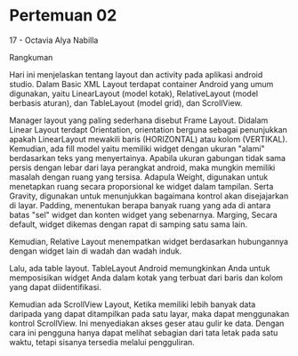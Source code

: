 # Pertemuan 02

17 - Octavia Alya Nabilla

Rangkuman


Hari ini menjelaskan tentang layout dan activity pada aplikasi android studio.
Dalam Basic XML Layout terdapat container Android yang umum digunakan, yaitu LinearLayout (model kotak),
RelativeLayout (model berbasis aturan), dan TableLayout (model grid), dan ScrollView.

Manager layout yang paling sederhana disebut Frame Layout. Didalam Linear Layout terdapt Orientation, orientation berguna sebagai penunjukkan apakah LinearLayout mewakili baris (HORIZONTAL) atau kolom (VERTIKAL).
Kemudian, ada fill model yaitu memiliki widget dengan ukuran "alami" berdasarkan teks yang menyertainya. Apabila ukuran gabungan tidak sama persis dengan lebar dari laya perangkat android, maka mungkin memiliki masalah dengan ruang yang tersisa.
Adapula Weight, digunakan untuk menetapkan ruang secara proporsional ke widget dalam tampilan.
Serta Gravity, digunakan untuk menunjukkan bagaimana kontrol akan disejajarkan di layar.
Padding, menentukan berapa banyak ruang yang ada di antara batas "sel" widget dan konten widget yang sebenarnya.
Marging, Secara default, widget dikemas dengan rapat di samping satu sama lain.

Kemudian, Relative Layout menempatkan widget berdasarkan hubungannya dengan widget lain di wadah dan wadah induk.

Lalu, ada table layout. TableLayout Android memungkinkan Anda untuk memposisikan widget Anda dalam kotak yang terbuat dari baris dan kolom yang dapat diidentifikasi.

Kemudian ada ScrollView Layout, Ketika memiliki lebih banyak data daripada yang dapat ditampilkan pada satu layar, maka dapat menggunakan kontrol ScrollView. Ini menyediakan akses geser atau gulir ke data. Dengan cara ini pengguna hanya dapat melihat sebagian dari tata letak pada satu waktu, tetapi sisanya tersedia melalui pengguliran.


